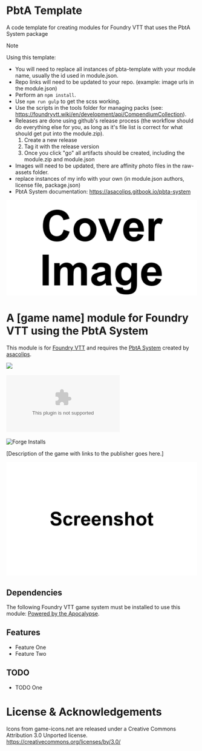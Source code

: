 # PbtA Template
A code template for creating modules for Foundry VTT that uses the PbtA System package

> [!NOTE]
> Using this template: 
> - You will need to replace all instances of pbta-template with your module name, usually the id used in module.json. 
> - Repo links will need to be updated to your repo. (example: image urls in the module.json)
> - Perform an `npm install`. 
> - Use `npm run gulp` to get the scss working. 
> - Use the scripts in the tools folder for managing packs (see: https://foundryvtt.wiki/en/development/api/CompendiumCollection). 
> - Releases are done using github's release process (the workflow should do everything else for you, as long as it's file list is correct for what should get put into the module.zip).
>   1. Create a new release
>   2. Tag it with the release version
>   3. Once you click "go" all artifacts should be created, including the module.zip and module.json
> - Images will need to be updated, there are affinity photo files in the raw-assets folder.
> - replace instances of my info with your own (in module.json authors, license file, package.json)
> - PbtA System documentation: https://asacolips.gitbook.io/pbta-system

![Cover](assets/cover.webp)

# A [game name] module for Foundry VTT using the PbtA System
This module is for [Foundry VTT](https://foundryvtt.com/) and requires the [PbtA System](https://github.com/asacolips-projects/pbta) created by [asacolips](https://github.com/asacolips).

![](https://img.shields.io/badge/Foundry-v11-informational)
<!--- Downloads @ Latest Badge -->
![Latest Release Download Count](https://img.shields.io/github/downloads/philote/fellowship-pbta/latest/module.zip)
<!--- Forge Bazaar Install % Badge -->
![Forge Installs](https://img.shields.io/badge/dynamic/json?label=Forge%20Installs&query=package.installs&suffix=%25&url=https%3A%2F%2Fforge-vtt.com%2Fapi%2Fbazaar%2Fpackage%fellowship-pbta&colorB=4aa94a)

[Description of the game with links to the publisher goes here.]

![Screenshot](assets/screenshot.webp)

## Dependencies

The following Foundry VTT game system must be installed to use this module: [Powered by the Apocalypse](https://foundryvtt.com/packages/pbta).

## Features

- Feature One
- Feature Two

## TODO
- TODO One

# License & Acknowledgements

Icons from game-icons.net are released under a Creative Commons Attribution 3.0 Unported license. https://creativecommons.org/licenses/by/3.0/
